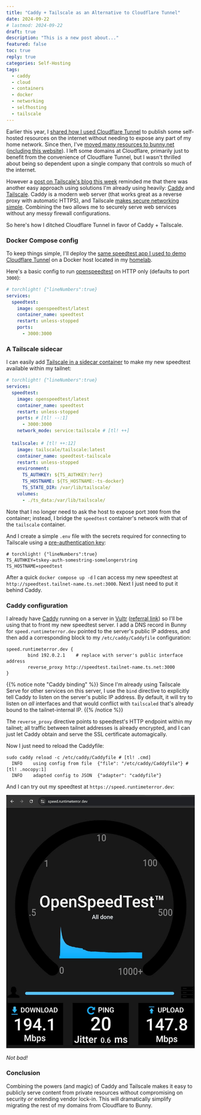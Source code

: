 ```yaml
---
title: "Caddy + Tailscale as an Alternative to Cloudflare Tunnel"
date: 2024-09-22
# lastmod: 2024-09-22
draft: true
description: "This is a new post about..."
featured: false
toc: true
reply: true
categories: Self-Hosting
tags:
  - caddy
  - cloud
  - containers
  - docker
  - networking
  - selfhosting
  - tailscale
---
```

Earlier this year, I [shared how I used Cloudflare Tunnel](/publish-services-cloudflare-tunnel/) to publish some self-hosted resources on the internet without needing to expose any part of my home network. Since then, I've [moved many resources to bunny.net](https://srsbsns.lol/i-just-hopped-to-bunnynet/) ([including this website](/further-down-the-bunny-hole/)). I left some domains at Cloudflare, primarily just to benefit from the convenience of Cloudflare Tunnel, but I wasn't thrilled about being so dependent upon a single company that controls so much of the internet.

However a [post on Tailscale's blog this week](https://tailscale.com/blog/last-reverse-proxy-you-need) reminded me that there was another easy approach using solutions I'm already using heavily: [Caddy](/tags/caddy) and [Tailscale](/tags/tailscale). Caddy is a modern web server (that works great as a reverse proxy with automatic HTTPS), and Tailscale [makes secure networking simple](/secure-networking-made-simple-with-tailscale/). Combining the two allows me to securely serve web services without any messy firewall configurations.

So here's how I ditched Cloudflare Tunnel in favor of Caddy + Tailscale.

### Docker Compose config
To keep things simple, I'll deploy the [same speedtest app I used to demo Cloudflare Tunnel](https://runtimeterror.dev/publish-services-cloudflare-tunnel/#speedtest-demo) on a Docker host located in my [homelab](/homelab).

Here's a basic config to run [openspeedtest](https://github.com/openspeedtest/Docker-Image) on HTTP only (defaults to port `3000`):

```yaml
# torchlight! {"lineNumbers":true}
services:
  speedtest:
    image: openspeedtest/latest
    container_name: speedtest
    restart: unless-stopped
    ports:
      - 3000:3000
```

### A Tailscale sidecar
I can easily add [Tailscale in a sidecar container](/tailscale-serve-docker-compose-sidecar/) to make my new speedtest available within my tailnet:

```yaml
# torchlight! {"lineNumbers":true}
services:
  speedtest:
    image: openspeedtest/latest
    container_name: speedtest
    restart: unless-stopped
    ports: # [tl! --:1]
      - 3000:3000
    network_mode: service:tailscale # [tl! ++]

  tailscale: # [tl! ++:12]
    image: tailscale/tailscale:latest
    container_name: speedtest-tailscale
    restart: unless-stopped
    environment:
      TS_AUTHKEY: ${TS_AUTHKEY:?err}
      TS_HOSTNAME: ${TS_HOSTNAME:-ts-docker}
      TS_STATE_DIR: /var/lib/tailscale/
    volumes:
      - ./ts_data:/var/lib/tailscale/
```

Note that I no longer need to ask the host to expose port `3000` from the container; instead, I bridge the `speedtest` container's network with that of the `tailscale` container.

And I create a simple `.env` file with the secrets required for connecting to Tailscale using a [pre-authentication key](https://tailscale.com/kb/1085/auth-keys):

```shell
# torchlight! {"lineNumbers":true}
TS_AUTHKEY=tskey-auth-somestring-somelongerstring
TS_HOSTNAME=speedtest
```

After a quick `docker compose up -d` I can access my new speedtest at `http://speedtest.tailnet-name.ts.net:3000`. Next I just need to put it behind Caddy.

### Caddy configuration
I already have [Caddy](https://caddyserver.com/) running on a server in [Vultr](https://www.vultr.com/) ([referral link](https://www.vultr.com/?ref=9488431)) so I'll be using that to front my new speedtest server. I add a DNS record in Bunny for `speed.runtimeterror.dev` pointed to the server's public IP address, and then add a corresponding block to my `/etc/caddy/Caddyfile` configuration:


```text
speed.runtimeterror.dev {
        bind 192.0.2.1    # replace with server's public interface address
        reverse_proxy http://speedtest.tailnet-name.ts.net:3000
}
```

{{% notice note "Caddy binding" %}}
Since I'm already using Tailscale Serve for other services on this server, I use the `bind` directive to explicitly tell Caddy to listen on the server's public IP address. By default, it will try to listen on *all* interfaces and that would conflict with `tailscaled` that's already bound to the tailnet-internal IP.
{{% /notice %}}

The `reverse_proxy` directive points to speedtest's HTTP endpoint within my tailnet; all traffic between tailnet addresses is already encrypted, and I can just let Caddy obtain and serve the SSL certificate automagically.

Now I just need to reload the Caddyfile:

```shell
sudo caddy reload -c /etc/caddy/Caddyfile # [tl! .cmd]
  INFO    using config from file  {"file": "/etc/caddy/Caddyfile"} # [tl! .nocopy:1]
  INFO    adapted config to JSON  {"adapter": "caddyfile"}
```

And I can try out my speedtest at `https://speed.runtimeterror.dev`:

![OpenSpeedTest results showing a download speed of 194.1 Mbps, upload speed of 147.8 Mbps, and ping of 20 ms with 0.6 ms jitter. A graph displays connection speed over time.](speedtest.png)

*Not bad!*

### Conclusion
Combining the powers (and magic) of Caddy and Tailscale makes it easy to publicly serve content from private resources without compromising on security *or* extending vendor lock-in. This will dramatically simplify migrating the rest of my domains from Cloudflare to Bunny.
